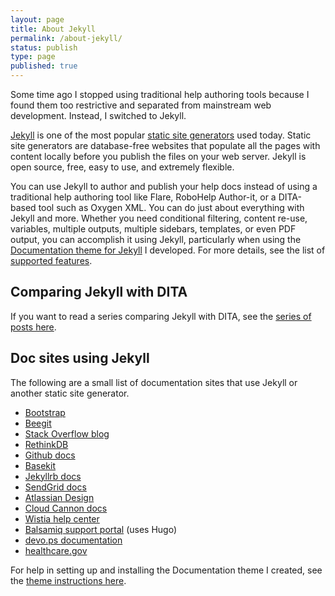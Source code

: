 ```yaml
---
layout: page
title: About Jekyll
permalink: /about-jekyll/
status: publish
type: page
published: true
---
```


Some time ago I stopped using traditional help authoring tools because I found them too restrictive and separated from mainstream web development. Instead, I switched to Jekyll. 

[Jekyll](http://jekyllrb.com) is one of the most popular [static site generators](http://staticgen.com) used today. Static site generators are database-free websites that populate all the pages with content locally before you publish the files on your web server. Jekyll is open source, free, easy to use, and extremely flexible.

You can use Jekyll to author and publish your help docs instead of using a traditional help authoring tool like Flare, RoboHelp Author-it, or a DITA-based tool such as Oxygen XML. You can do just about everything with Jekyll and more. Whether you need conditional filtering, content re-use, variables, multiple outputs, multiple sidebars, templates, or even PDF output, you can accomplish it using Jekyll, particularly when using the [Documentation theme for Jekyll](https://github.com/tomjohnson1492/documentation-theme-jekyll) I developed. For more details, see the list of [supported features](http://idratherbewriting.com/documentation-theme-jekyll/mydoc_supported_features.html). 

## Comparing Jekyll with DITA

If you want to read a series comparing Jekyll with DITA, see the [series of posts here](http://idratherbewriting.com/2015/03/23/new-series-jekyll-versus-dita/). 


<h2>Doc sites using Jekyll</h2>
The following are a small list of documentation sites that use Jekyll or another static site generator.

*  [Bootstrap](http://getbootstrap.com/)
*  [Beegit](http://help.beegit.com/)
*  [Stack Overflow blog](https://blog.stackoverflow.com/)
*  [RethinkDB](http://rethinkdb.com/docs/)
*  [Github docs](https://help.github.com/)
*  [Basekit](http://docs.basekit.com/)
*  [Jekyllrb docs](http://jekyllrb.com/docs/home/)
*  [SendGrid docs](https://sendgrid.com/docs)
*  [Atlassian Design](https://design.atlassian.com/)
*  [Cloud Cannon docs](https://docs.cloudcannon.com/)
*  [Wistia help center](http://wistia.com/support)
*  [Balsamiq support portal](https://support.balsamiq.com/) (uses Hugo)</li>
*  [devo.ps documentation](http://docs.devo.ps/)
*  [healthcare.gov](http://www.healthcare.gov)

For help in setting up and installing the Documentation theme I created, see the [theme instructions here](http://idratherbewriting.com/documentation-theme-jekyll/).